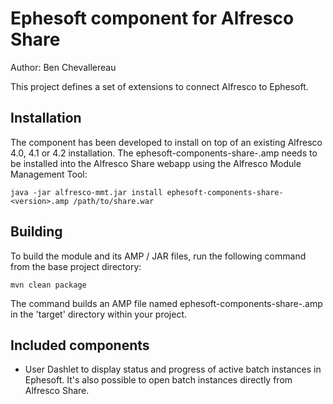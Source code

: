 
Ephesoft component for Alfresco Share
=====================================

Author: Ben Chevallereau

This project defines a set of extensions to connect Alfresco to Ephesoft. 


Installation
------------

The component has been developed to install on top of an existing Alfresco
4.0, 4.1 or 4.2 installation. The ephesoft-components-share-<version>.amp needs
to be installed into the Alfresco Share webapp using the Alfresco Module Management Tool:

    java -jar alfresco-mmt.jar install ephesoft-components-share-<version>.amp /path/to/share.war

Building
--------

To build the module and its AMP / JAR files, run the following command from the base 
project directory:

    mvn clean package

The command builds an AMP file named ephesoft-components-share-<version>.amp in the 'target' directory
within your project.

Included components
-------------------

* User Dashlet to display status and progress of active batch instances in Ephesoft. It's also possible
to open batch instances directly from Alfresco Share.
